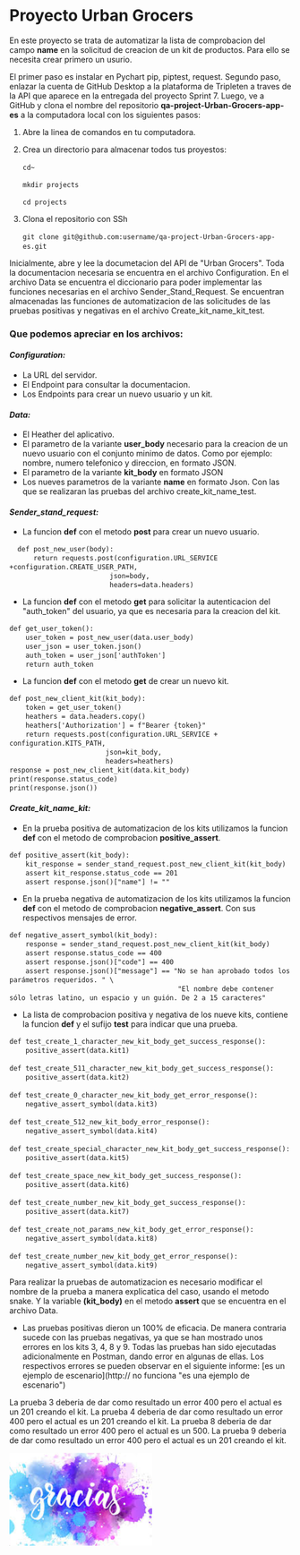 #  **Proyecto Urban Grocers** 

En este proyecto se trata de automatizar la lista de comprobacion del campo **name**  en la solicitud de creacion de un kit de productos. Para ello se necesita crear primero un usurio.

El primer paso es instalar en Pychart pip, piptest, request.
Segundo paso, enlazar la cuenta de GitHub Desktop a la plataforma de Tripleten a traves de la API que aparece en la entregada del proyecto Sprint 7.
Luego, ve a GitHub y clona el nombre del repositorio **qa-project-Urban-Grocers-app-es**  a la computadora local con los siguientes pasos:
 
1. Abre la linea de comandos en tu computadora.
2. Crea un directorio para almacenar todos tus proyestos:

     `cd~`

     `mkdir projects`

      `cd projects`

 3. Clona el repositorio con SSh

    `git clone git@github.com:username/qa-project-Urban-Grocers-app-es.git`

Inicialmente, abre y lee la documetacion del API de "Urban Grocers".  Toda la documentacion necesaria se encuentra en el archivo Configuration. 
En el archivo Data se encuentra el diccionario para poder implementar las funciones necesarias en el archivo Sender_Stand_Request.
Se encuentran almacenadas las funciones de automatizacion de las solicitudes de las pruebas positivas y negativas en el archivo Create_kit_name_kit_test.

### Que podemos apreciar en los archivos:

#### _Configuration:_
* La URL del servidor. 
* El Endpoint para consultar la documentacion. 
* Los Endpoints para crear un nuevo usuario y un kit.

#### _Data:_ 
* El Heather del  aplicativo.
* El parametro de la variante **user_body** necesario para la creacion de un nuevo usuario con el conjunto minimo de datos. Como por ejemplo: nombre, numero telefonico y direccion, en formato JSON.
* El parametro de la variante **kit_body** en formato JSON
* Los nueves parametros de la variante **name** en formato Json. Con las que se realizaran las pruebas del archivo create_kit_name_test.

#### _Sender_stand_request:_ 
* La funcion **def** con el metodo **post** para crear un nuevo usuario. 

```
  def post_new_user(body): 
      return requests.post(configuration.URL_SERVICE +configuration.CREATE_USER_PATH,
                         json=body,
                         headers=data.headers)
```
  

* La funcion **def** con el metodo **get** para solicitar la autenticacion del "auth_token" del usuario, ya que es necesaria para la creacion del kit.
```
def get_user_token():
    user_token = post_new_user(data.user_body)
    user_json = user_token.json()
    auth_token = user_json['authToken']
    return auth_token
```
 
* La funcion **def** con el metodo **get** de crear un nuevo kit.
```
def post_new_client_kit(kit_body):
    token = get_user_token()
    heathers = data.headers.copy()
    heathers['Authorization'] = f"Bearer {token}"
    return requests.post(configuration.URL_SERVICE + configuration.KITS_PATH,
                        json=kit_body,
                        headers=heathers)
response = post_new_client_kit(data.kit_body)
print(response.status_code)
print(response.json())
```


#### _Create_kit_name_kit:_
* En la prueba positiva de automatizacion de los kits utilizamos la funcion **def** con el metodo de comprobacion **positive_assert**. 
```
def positive_assert(kit_body):
    kit_response = sender_stand_request.post_new_client_kit(kit_body)
    assert kit_response.status_code == 201
    assert response.json()["name"] != ""
```

* En la prueba negativa de automatizacion de los kits utilizamos la funcion **def** con el metodo de comprobacion **negative_assert**. Con sus respectivos mensajes de error. 
```
def negative_assert_symbol(kit_body):
    response = sender_stand_request.post_new_client_kit(kit_body) 
    assert response.status_code == 400
	assert response.json()["code"] == 400
    assert response.json()["message"] == "No se han aprobado todos los parámetros requeridos. " \
                                      	  "El nombre debe contener sólo letras latino, un espacio y un guión. De 2 a 15 caracteres"
```

* La lista de comprobacion positiva y negativa de los nueve kits, contiene la funcion **def** y el sufijo **test** para indicar que una prueba.
```
def test_create_1_character_new_kit_body_get_success_response():
    positive_assert(data.kit1)
    
def test_create_511_character_new_kit_body_get_success_response():
    positive_assert(data.kit2)

def test_create_0_character_new_kit_body_get_error_response():
    negative_assert_symbol(data.kit3)
    
def test_create_512_new_kit_body_error_response():
    negative_assert_symbol(data.kit4)
    
def test_create_special_character_new_kit_body_get_success_response():
    positive_assert(data.kit5)

def test_create_space_new_kit_body_get_success_response():
    positive_assert(data.kit6)
    
def test_create_number_new_kit_body_get_success_response():
    positive_assert(data.kit7)
    
def test_create_not_params_new_kit_body_get_error_response():
    negative_assert_symbol(data.kit8)
    
def test_create_number_new_kit_body_get_error_response():
    negative_assert_symbol(data.kit9)    
```

Para realizar la pruebas de automatizacion es necesario modificar el nombre de la prueba a manera explicatica del caso, usando el metodo snake.  Y la variable **(kit_body)** en el metodo **assert** que se encuentra en el archivo Data.

* Las pruebas positivas dieron un 100% de eficacia. De manera contraria sucede con las pruebas negativas,
ya que se han mostrado unos errores en los kits 3, 4, 8 y 9. Todas las pruebas han sido ejecutadas adicionalmente en Postman, dando error en algunas de ellas. Los respectivos errores se pueden observar en el siguiente informe:  [es un ejemplo de escenario](http:// no funciona "es una ejemplo de escenario")

La prueba 3 deberia de dar como resultado un error 400 pero el actual es un 201 creando el kit.
La prueba 4 deberia de dar como resultado un error 400 pero el actual es un 201 creando el kit.
La prueba 8 deberia de dar como resultado un error 400 pero el actual es un 500.
La prueba 9 deberia de dar como resultado un error 400 pero el actual es un 201 creando el kit.

![img_1.png](img_1.png)
